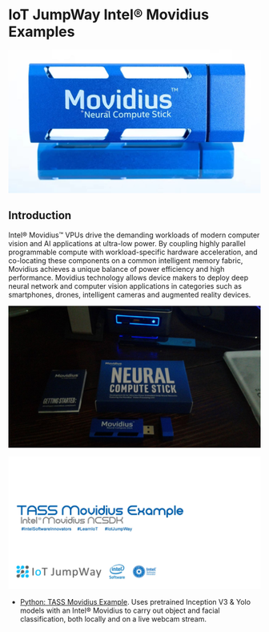 # IoT JumpWay Intel® Movidius Examples

[![IoT JumpWay Movidius Examples](Images/movidius.jpg)](https://github.com/AdamMiltonBarker/IoT-JumpWay-Intel-Examples/tree/master/Intel-Movidius)

## Introduction

Intel® Movidius™ VPUs drive the demanding workloads of  modern computer vision and AI applications at ultra-low power. By coupling highly parallel programmable compute with workload-specific hardware acceleration, and co-locating these components on a common intelligent memory fabric, Movidius achieves a unique balance of power efficiency and high performance. Movidius technology allows device makers to deploy deep neural network and computer vision applications in categories such as smartphones, drones, intelligent cameras and augmented reality devices.

![IoT JumpWay Intel® Movidius Examples](TASS/images/movidius.jpg)

[![TASS Movidius Example](TASS/images/tass-movidius.jpg)](https://github.com/AdamMiltonBarker/IoT-JumpWay-Intel-Examples/tree/master/Intel-Movidius/TASS)

- [Python: TASS Movidius Example](https://github.com/AdamMiltonBarker/IoT-JumpWay-Intel-Examples/tree/master/Intel-Movidius/TASS "Python: TASS Movidius Example"). Uses pretrained Inception V3 & Yolo models with an Intel® Movidius to carry out object and facial classification, both locally and on a live webcam stream.
